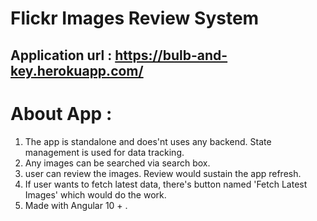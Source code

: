 # Flickr Images Review System

## Application url : https://bulb-and-key.herokuapp.com/

# About App :

1) The app is standalone and does'nt uses any backend. State management is used for data tracking.
2) Any images can be searched via search box.
3) user can review the images. Review would sustain the app refresh.
4) If user wants to fetch latest data, there's button named 'Fetch Latest Images' which would do the work.
5) Made with Angular 10 + .  
